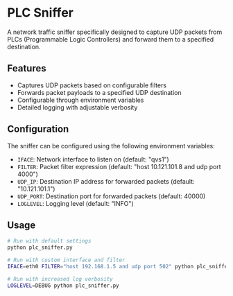 # PLC Sniffer

A network traffic sniffer specifically designed to capture UDP packets from PLCs (Programmable Logic Controllers) and forward them to a specified destination.

## Features

- Captures UDP packets based on configurable filters
- Forwards packet payloads to a specified UDP destination
- Configurable through environment variables
- Detailed logging with adjustable verbosity

## Configuration

The sniffer can be configured using the following environment variables:

- `IFACE`: Network interface to listen on (default: "qvs1")
- `FILTER`: Packet filter expression (default: "host 10.121.101.8 and udp port 4000")
- `UDP_IP`: Destination IP address for forwarded packets (default: "10.121.101.1")
- `UDP_PORT`: Destination port for forwarded packets (default: 40000)
- `LOGLEVEL`: Logging level (default: "INFO")

## Usage

```bash
# Run with default settings
python plc_sniffer.py

# Run with custom interface and filter
IFACE=eth0 FILTER="host 192.168.1.5 and udp port 502" python plc_sniffer.py

# Run with increased log verbosity
LOGLEVEL=DEBUG python plc_sniffer.py
```
